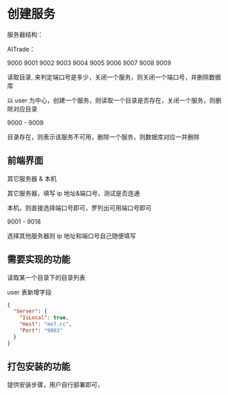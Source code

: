 # 创建服务

服务器结构：

AITrade：

9000
9001
9002
9003
9004
9005
9006
9007
9008
9009

读取目录, 来判定端口号是多少，关闭一个服务，则关闭一个端口号，并删除数据库

以 user 为中心，创建一个服务，则读取一个目录是否存在，关闭一个服务，则删除对应目录

9000 - 9009

目录存在，则表示该服务不可用，删除一个服务，则数据库对应一并删除

## 前端界面

其它服务器 & 本机

其它服务器，填写 ip 地址&端口号，测试是否连通

本机，则直接选择端口号即可，罗列出可用端口号即可

9001 - 9018

选择其他服务器则 ip 地址和端口号自己随便填写

## 需要实现的功能

读取某一个目录下的目录列表

user 表新增字段

```json
{
  "Server": {
    "IsLocal": true,
    "Host": "mo7.cc",
    "Port": "9003"
  }
}
```

## 打包安装的功能

提供安装步骤，用户自行部署即可，
